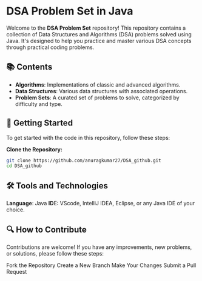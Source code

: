 # DSA Problem Set in Java

Welcome to the **DSA Problem Set** repository! This repository contains a collection of Data Structures and Algorithms (DSA) problems solved using Java. It's designed to help you practice and master various DSA concepts through practical coding problems.

## 📚 Contents

- **Algorithms**: Implementations of classic and advanced algorithms.
- **Data Structures**: Various data structures with associated operations.
- **Problem Sets**: A curated set of problems to solve, categorized by difficulty and type.

## 🚀 Getting Started

To get started with the code in this repository, follow these steps:

 **Clone the Repository:**
   ```bash
   git clone https://github.com/anuragkumar27/DSA_github.git
   cd DSA_github
```
## 🛠️ Tools and Technologies
**Language**: Java
**ID**E: VScode, IntelliJ IDEA, Eclipse, or any Java IDE of your choice.

## 🔍 How to Contribute
Contributions are welcome! If you have any improvements, new problems, or solutions, please follow these steps:

Fork the Repository
Create a New Branch
Make Your Changes
Submit a Pull Request
